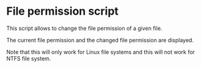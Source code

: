# File permission script

This script allows to change the file permission of a given file.

The current file permission and the changed file permission are displayed.

Note that this will only work for Linux file systems and this will not work for NTFS file system.

